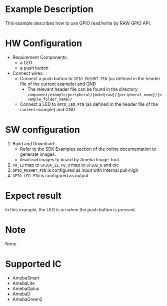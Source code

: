 # Example Description

This example describes how to use GPIO read/write by RAW GPIO API.

# HW Configuration

- Requirement Components:
  - a LED
  - a push button
- Connect wires:
  - Connect a push button to `GPIO_PUSHBT_PIN` (as defined in the header file of the current example) and GND
    - The relevant header file can be found in the directory:
      `component/example/peripheral/{mebd|raw}/{peripheral_name}/{example_folder_name}/`
  - Connect a LED to `GPIO_LED_PIN` (as defined in the header file of the current example) and GND

# SW configuration

1. Build and Download:
   * Refer to the SDK Examples section of the online documentation to generate images.
   * `Download` images to board by Ameba Image Tool. 
2. `PA_12` map to `GPIOA_12`, `PB_8`  map to `GPIOB_8` and etc
3. `GPIO_PUSHBT_PIN` is configured as input with internal pull-high
4. `GPIO_LED_PIN` is configured as output

# Expect result

In this example, the LED is on when the push button is pressed.

# Note

None.

# Supported IC

- AmebaSmart
- AmebaLite
- AmebaDplus
- AmebaD
- AmebaGreen2